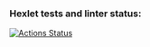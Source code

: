 ### Hexlet tests and linter status:
[![Actions Status](https://github.com/vtem/java-project-lvl1/workflows/hexlet-check/badge.svg)](https://github.com/vtem/java-project-lvl1/actions)